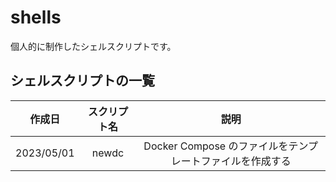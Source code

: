 # shells

個人的に制作したシェルスクリプトです。

## シェルスクリプトの一覧

|   作成日   | スクリプト名 |                           説明                            |
| :--------: | :----------: | :-------------------------------------------------------: |
| 2023/05/01 |    newdc     | Docker Compose のファイルをテンプレートファイルを作成する |
